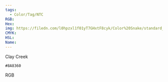 ```yaml
---
tags:
  - Color/Tag/NTC
RGB:
Hex:
img: https://filedn.com/l0hpzxl1f01yT7GHxtF8cyk/Color%20Snake/standard_csv_to_svg//8A8360.svg
CMYK:
HSL:
Name:
---
```

Clay Creek
```palette
#8A8360
```
RGB
